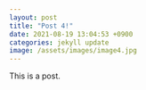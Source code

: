 ```yaml
---
layout: post
title: "Post 4!"
date: 2021-08-19 13:04:53 +0900
categories: jekyll update
image: /assets/images/image4.jpg
---
```

This is a post.